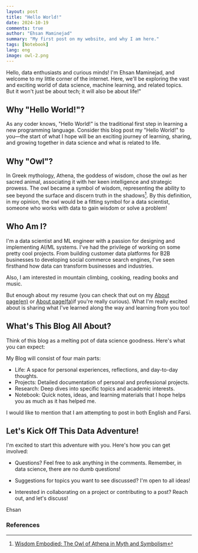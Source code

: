 ```yaml
---
layout: post
title: "Hello World!"
date: 2024-10-19
comments: true
author: "Ehsan Maminejad"
summary: "My first post on my website, and why I am here."
tags: [Notebook]
lang: eng
image: owl-2.png
---
```


<span class="firstcharacter">H</span>ello, data enthusiasts and curious minds! I'm Ehsan Maminejad,
and welcome to my little corner of the internet.
Here, we'll be exploring the vast and exciting world of data science,
machine learning, and related topics. But it won't just be about tech; it will also be about life!"



## Why "Hello World!"?

As any coder knows, "Hello World!" is the traditional first step in learning a new programming language.
Consider this blog post my "Hello World!" to you—the start of what I hope will be an exciting journey of learning,
sharing, and growing together in data science and what is related to life.


## Why "Owl"?
In Greek mythology, Athena, the goddess of wisdom, chose the owl as her sacred animal,
associating it with her keen intelligence and strategic prowess.
The owl became a symbol of wisdom, representing the ability to see beyond the surface and discern truth in the shadows[^1].
By this definition, in my opinion, the owl would be a fitting symbol for a data scientist, someone who works with data to gain wisdom or solve a problem!


## Who Am I?

I'm a data scientist and ML engineer with a passion for designing and implementing AI/ML systems.
I've had the privilege of working on some pretty cool projects.
From building customer data platforms for B2B businesses to developing social commerce search engines,
I've seen firsthand how data can transform businesses and industries.

Also, I am interested in mountain climbing, cooking, reading books and music.

But enough about my resume (you can check that out on my [About page(en)](/en/about) or [About page(fa)](/fa/about)if you're really curious). What I'm really excited about is sharing what I've learned along the way and learning from you too!

## What's This Blog All About?

Think of this blog as a melting pot of data science goodness. Here's what you can expect:

My Blog will consist of four main parts:
- Life: A space for personal experiences, reflections, and day-to-day thoughts.
- Projects: Detailed documentation of personal and professional projects.
- Research: Deep dives into specific topics and academic interests.
- Notebook: Quick notes, ideas, and learning materials that I hope helps you as much as it has helped me. 

I would like to mention that I am attempting to post in both English and Farsi.


## Let's Kick Off This Data Adventure!

I'm excited to start this adventure with you. Here's how you can get involved:

- Questions? Feel free to ask anything in the comments. Remember, in data science, there are no dumb questions!

- Suggestions for topics you want to see discussed? I'm open to all ideas!

- Interested in collaborating on a project or contributing to a post? Reach out, and let's discuss!

Ehsan


### References

[^1]: [Wisdom Embodied: The Owl of Athena in Myth and Symbolism](https://www.stakora.com/en-eu/blogs/latest-blogs/wisdom-embodied-the-owl-of-athena-in-myth-and-symbolism#:~:text=In%20Greek%20mythology%2C%20Athena%2C%20the,discern%20truth%20in%20the%20shadows.)
